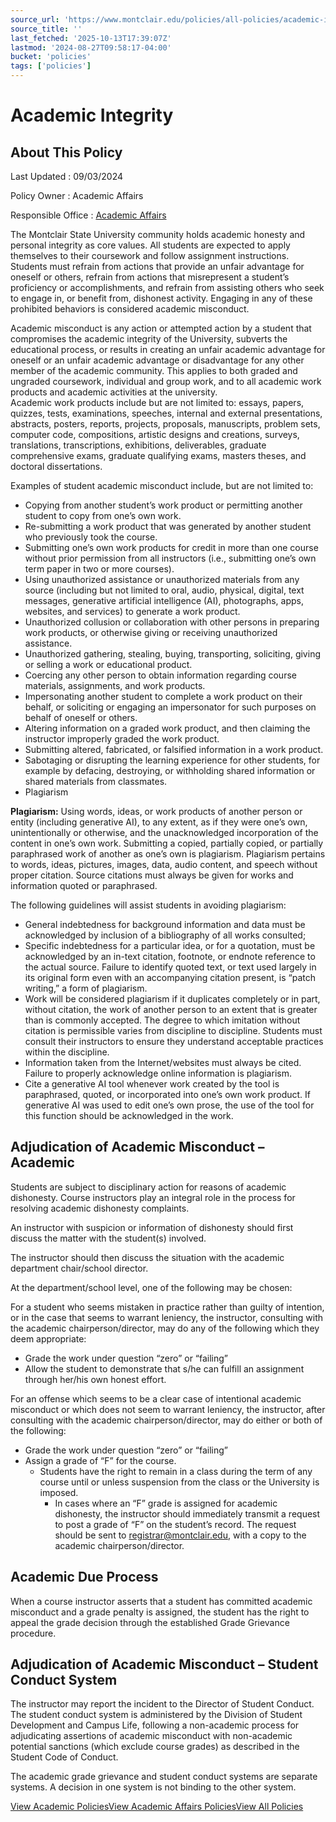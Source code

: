 ```yaml
---
source_url: 'https://www.montclair.edu/policies/all-policies/academic-integrity/'
source_title: ''
last_fetched: '2025-10-13T17:39:07Z'
lastmod: '2024-08-27T09:58:17-04:00'
bucket: 'policies'
tags: ['policies']
---
```


# Academic Integrity

## About This Policy

Last Updated
:   09/03/2024

Policy Owner
:   Academic Affairs

Responsible Office
:   [Academic Affairs](https://www.montclair.edu/policies/responsible-office/academic-affairs/)

The Montclair State University community holds academic honesty and personal integrity as core values. All students are expected to apply themselves to their coursework and follow assignment instructions. Students must refrain from actions that provide an unfair advantage for oneself or others, refrain from actions that misrepresent a student’s proficiency or accomplishments, and refrain from assisting others who seek to engage in, or benefit from, dishonest activity. Engaging in any of these prohibited behaviors is considered academic misconduct.

Academic misconduct is any action or attempted action by a student that compromises the academic integrity of the University, subverts the educational process, or results in creating an unfair academic advantage for oneself or an unfair academic advantage or disadvantage for any other member of the academic community. This applies to both graded and ungraded coursework, individual and group work, and to all academic work products and academic activities at the university.  
Academic work products include but are not limited to: essays, papers, quizzes, tests, examinations, speeches, internal and external presentations, abstracts, posters, reports, projects, proposals, manuscripts, problem sets, computer code, compositions, artistic designs and creations, surveys, translations, transcriptions, exhibitions, deliverables, graduate comprehensive exams, graduate qualifying exams, masters theses, and doctoral dissertations.

Examples of student academic misconduct include, but are not limited to:

* Copying from another student’s work product or permitting another student to copy from one’s own work.
* Re-submitting a work product that was generated by another student who previously took the course.
* Submitting one’s own work products for credit in more than one course without prior permission from all instructors (i.e., submitting one’s own term paper in two or more courses).
* Using unauthorized assistance or unauthorized materials from any source (including but not limited to oral, audio, physical, digital, text messages, generative artificial intelligence (AI), photographs, apps, websites, and services) to generate a work product.
* Unauthorized collusion or collaboration with other persons in preparing work products, or otherwise giving or receiving unauthorized assistance.
* Unauthorized gathering, stealing, buying, transporting, soliciting, giving or selling a work or educational product.
* Coercing any other person to obtain information regarding course materials, assignments, and work products.
* Impersonating another student to complete a work product on their behalf, or soliciting or engaging an impersonator for such purposes on behalf of oneself or others.
* Altering information on a graded work product, and then claiming the instructor improperly graded the work product.
* Submitting altered, fabricated, or falsified information in a work product.
* Sabotaging or disrupting the learning experience for other students, for example by defacing, destroying, or withholding shared information or shared materials from classmates.
* Plagiarism

**Plagiarism:** Using words, ideas, or work products of another person or entity (including generative AI), to any extent, as if they were one’s own, unintentionally or otherwise, and the unacknowledged incorporation of the content in one’s own work. Submitting a copied, partially copied, or partially paraphrased work of another as one’s own is plagiarism. Plagiarism pertains to words, ideas, pictures, images, data, audio content, and speech without proper citation. Source citations must always be given for works and information quoted or paraphrased.

The following guidelines will assist students in avoiding plagiarism:

* General indebtedness for background information and data must be acknowledged by inclusion of a bibliography of all works consulted;
* Specific indebtedness for a particular idea, or for a quotation, must be acknowledged by an in-text citation, footnote, or endnote reference to the actual source. Failure to identify quoted text, or text used largely in its original form even with an accompanying citation present, is “patch writing,” a form of plagiarism.
* Work will be considered plagiarism if it duplicates completely or in part, without citation, the work of another person to an extent that is greater than is commonly accepted. The degree to which imitation without citation is permissible varies from discipline to discipline. Students must consult their instructors to ensure they understand acceptable practices within the discipline.
* Information taken from the Internet/websites must always be cited. Failure to properly acknowledge online information is plagiarism.
* Cite a generative AI tool whenever work created by the tool is paraphrased, quoted, or incorporated into one’s own work product. If generative AI was used to edit one’s own prose, the use of the tool for this function should be acknowledged in the work.

## Adjudication of Academic Misconduct – Academic

Students are subject to disciplinary action for reasons of academic dishonesty. Course instructors play an integral role in the process for resolving academic dishonesty complaints.

An instructor with suspicion or information of dishonesty should first discuss the matter with the student(s) involved.

The instructor should then discuss the situation with the academic department chair/school director.

At the department/school level, one of the following may be chosen:

For a student who seems mistaken in practice rather than guilty of intention, or in the case that seems to warrant leniency, the instructor, consulting with the academic chairperson/director, may do any of the following which they deem appropriate:

* Grade the work under question “zero” or “failing”
* Allow the student to demonstrate that s/he can fulfill an assignment through her/his own honest effort.

For an offense which seems to be a clear case of intentional academic misconduct or which does not seem to warrant leniency, the instructor, after consulting with the academic chairperson/director, may do either or both of the following:

* Grade the work under question “zero” or “failing”
* Assign a grade of “F” for the course.
  + Students have the right to remain in a class during the term of any course until or unless suspension from the class or the University is imposed.
    - In cases where an “F” grade is assigned for academic dishonesty, the instructor should immediately transmit a request to post a grade of “F” on the student’s record. The request should be sent to [registrar@montclair.edu](mailto:registrar@montclair.edu), with a copy to the academic chairperson/director.

## Academic Due Process

When a course instructor asserts that a student has committed academic misconduct and a grade penalty is assigned, the student has the right to appeal the grade decision through the established Grade Grievance procedure.

## Adjudication of Academic Misconduct – Student Conduct System

The instructor may report the incident to the Director of Student Conduct. The student conduct system is administered by the Division of Student Development and Campus Life, following a non-academic process for adjudicating assertions of academic misconduct with non-academic potential sanctions (which exclude course grades) as described in the Student Code of Conduct.

The academic grade grievance and student conduct systems are separate systems. A decision in one system is not binding to the other system.

[View Academic Policies](https://www.montclair.edu/policies/category/academic/)[View Academic Affairs Policies](https://www.montclair.edu/policies/responsible-office/academic-affairs/)[View All Policies](https://www.montclair.edu/policies/all-policies/)
